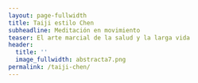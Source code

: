 ```yaml
---
layout: page-fullwidth
title: Taiji estilo Chen
subheadline: Meditación en movimiento
teaser: El arte marcial de la salud y la larga vida
header:
  title: ''
  image_fullwidth: abstracta7.png
permalink: /taiji-chen/
---
```


